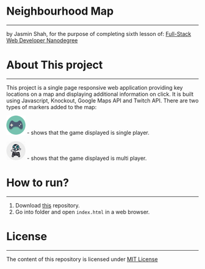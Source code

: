 # Neighbourhood Map
----
by Jasmin Shah, for the purpose of completing sixth lesson of:
[Full-Stack Web Developer Nanodegree](https://www.udacity.com/course/nd004)

# About This project
----
This project is a single page responsive web application providing key locations on a map and displaying additional information on click. It is built using Javascript, Knockout, Google Maps API and Twitch API. There are two types of markers added to the map:

<img src="https://raw.githubusercontent.com/Jasmin25/Project6/master/img/single.png" width="50" height="auto" title="Single Player"> - shows that the game displayed is single player.

<img src="https://raw.githubusercontent.com/Jasmin25/Project6/master/img/multiple.png" width="50" height="auto" title="Multi Player"> - shows that the game displayed is multi player.

# How to run?
----
1. Download [this](https://github.com/Jasmin25/Neighbourhood_Map/) repository.
2. Go into folder and open `index.html` in a web browser.

# License
----
The content of this repository is licensed under [MIT License](https://opensource.org/licenses/MIT)
